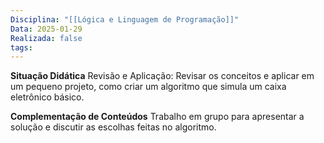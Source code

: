 ```yaml
---
Disciplina: "[[Lógica e Linguagem de Programação]]"
Data: 2025-01-29
Realizada: false
tags:
---
```

**Situação Didática**
Revisão e Aplicação: Revisar os conceitos e aplicar em um pequeno projeto, como criar um algoritmo que simula um caixa eletrônico básico.

**Complementação de Conteúdos**
Trabalho em grupo para apresentar a solução e discutir as escolhas feitas no algoritmo.
